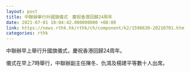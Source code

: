```yaml
---
layout: post
title: 中聯辦舉行升國旗儀式　慶祝香港回歸24周年
date: 2021-07-01 10:04:42.000000000 +08:00
link: https://news.rthk.hk/rthk/ch/component/k2/1598630-20210701.htm
categories: rthk
---
```


中聯辦早上舉行升國旗儀式，慶祝香港回歸24周年。

儀式在早上7時舉行，中聯辦副主任陳冬、仇鴻及楊建平等數十人出席。
